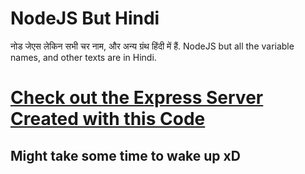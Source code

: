 # NodeJS But Hindi

नोड जेएस लेकिन सभी चर नाम, और अन्य ग्रंथ हिंदी में हैं.
NodeJS but all the variable names, and other texts are in Hindi.

# [Check out the Express Server Created with this Code](https://nodejs-but-hindi.snehasishcodes.repl.co)
## Might take some time to wake up xD
